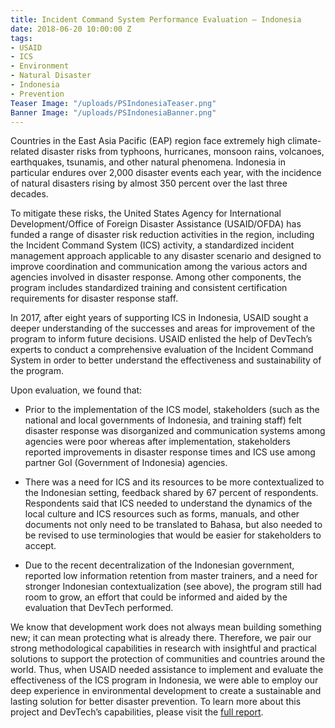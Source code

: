 ```yaml
---
title: Incident Command System Performance Evaluation – Indonesia
date: 2018-06-20 10:00:00 Z
tags:
- USAID
- ICS
- Environment
- Natural Disaster
- Indonesia
- Prevention
Teaser Image: "/uploads/PSIndonesiaTeaser.png"
Banner Image: "/uploads/PSIndonesiaBanner.png"
---
```


Countries in the East Asia Pacific (EAP) region face extremely high climate-related disaster risks from typhoons, hurricanes, monsoon rains, volcanoes, earthquakes, tsunamis, and other natural phenomena. Indonesia in particular endures over 2,000 disaster events each year, with the incidence of natural disasters rising by almost 350 percent over the last three decades. 

To mitigate these risks, the United States Agency for International Development/Office of Foreign Disaster Assistance (USAID/OFDA) has funded a range of disaster risk reduction activities in the region, including the Incident Command System (ICS) activity, a standardized incident management approach applicable to any disaster scenario and designed to improve coordination and communication among the various actors and agencies involved in disaster response. Among other components, the program includes standardized training and consistent certification requirements for disaster response staff. 

In 2017, after eight years of supporting ICS in Indonesia, USAID sought a deeper understanding of the successes and areas for improvement of the program to inform future decisions. USAID enlisted the help of DevTech’s experts to conduct a comprehensive evaluation of the Incident Command System in order to better understand the effectiveness and sustainability of the program. 

Upon evaluation, we found that:

* Prior to the implementation of the ICS model, stakeholders (such as the national and local governments of Indonesia, and training staff) felt disaster response was disorganized and communication systems among agencies were poor whereas after implementation, stakeholders reported improvements in disaster response times and ICS use among partner GoI (Government of Indonesia) agencies. 

* There was a need for ICS and its resources to be more contextualized to the Indonesian setting, feedback shared by 67 percent of respondents. Respondents said that ICS needed to understand the dynamics of the local culture and ICS resources such as forms, manuals, and other documents not only need to be translated to Bahasa, but also needed to be revised to use terminologies that would be easier for stakeholders to accept. 

* Due to the recent decentralization of the Indonesian government, reported low information retention from master trainers, and a need for stronger Indonesian contextualization (see above), the program still had room to grow, an effort that could be informed and aided by the evaluation that DevTech performed. 

We know that development work does not always mean building something new; it can mean protecting what is already there.  Therefore, we pair our strong methodological capabilities in research with insightful and practical solutions to support the protection of communities and countries around the world. Thus, when USAID needed assistance to implement and evaluate the effectiveness of the ICS program in Indonesia, we were able to employ our deep experience in environmental development to create a sustainable and lasting solution for better disaster prevention. To learn more about this project and DevTech’s capabilities, please visit the [full report](https://pdf.usaid.gov/pdf_docs/PA00MZHZ.pdf).  
